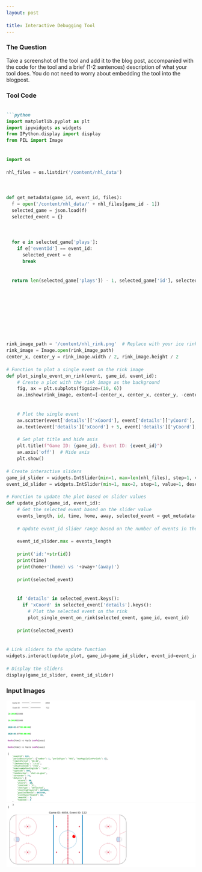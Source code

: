 ```yaml
---
layout: post

title: Interactive Debugging Tool
---
```


### The Question

 Take a screenshot of the tool and add it to the blog post, accompanied with the code for the tool and a brief (1-2 sentences) description of what your tool does. You do not need to worry about embedding the tool into the blogpost.

### Tool Code

```markdown

```python
import matplotlib.pyplot as plt
import ipywidgets as widgets
from IPython.display import display
from PIL import Image


import os

nhl_files = os.listdir('/content/nhl_data')



def get_metadata(game_id, event_id, files):
  f = open('/content/nhl_data/' + nhl_files[game_id - 1])
  selected_game = json.load(f)
  selected_event = {}



  for e in selected_game['plays']:
    if e['eventId'] == event_id:
      selected_event = e
      break


  return len(selected_game['plays']) - 1, selected_game['id'], selected_game['startTimeUTC'], selected_game['homeTeam']['name']['default'], selected_game['awayTeam']['name']['default'], e









rink_image_path = '/content/nhl_rink.png'  # Replace with your ice rink image file path
rink_image = Image.open(rink_image_path)
center_x, center_y = rink_image.width / 2, rink_image.height / 2

# Function to plot a single event on the rink image
def plot_single_event_on_rink(event, game_id, event_id):
    # Create a plot with the rink image as the background
    fig, ax = plt.subplots(figsize=(10, 6))
    ax.imshow(rink_image, extent=[-center_x, center_x, center_y, -center_y])  # Adjust extent to center origin


    # Plot the single event
    ax.scatter(event['details']['xCoord'], event['details']['yCoord'], c='red', s=200, marker='o')
    ax.text(event['details']['xCoord'] + 5, event['details']['yCoord'], f"Game {game_id} - {event['eventId']}", fontsize=12, color='white')

    # Set plot title and hide axis
    plt.title(f"Game ID: {game_id}, Event ID: {event_id}")
    ax.axis('off')  # Hide axis
    plt.show()

# Create interactive sliders
game_id_slider = widgets.IntSlider(min=1, max=len(nhl_files), step=1, value=1, description='Game ID')
event_id_slider = widgets.IntSlider(min=1, max=2, step=1, value=1, description='Event ID')

# Function to update the plot based on slider values
def update_plot(game_id, event_id):
    # Get the selected event based on the slider value
    events_length, id, time, home, away, selected_event = get_metadata(game_id, event_id, nhl_files)

    # Update event_id slider range based on the number of events in the selected game

    event_id_slider.max = events_length

    print('id:'+str(id))
    print(time)
    print(home+'(home) vs '+away+'(away)')

    print(selected_event)


    if 'details' in selected_event.keys():
      if 'xCoord' in selected_event['details'].keys():
        # Plot the selected event on the rink
        plot_single_event_on_rink(selected_event, game_id, event_id)

    print(selected_event)


# Link sliders to the update function
widgets.interact(update_plot, game_id=game_id_slider, event_id=event_id_slider)

# Display the sliders
display(game_id_slider, event_id_slider)

```

### Input Images

![Image 1](images\screenshot_interactive_debug_1.png)
![Image 2](images\screenshot_interactive_debug_2.png)

```
 

